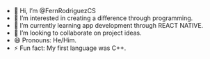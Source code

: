 - 👋 Hi, I’m @FernRodriguezCS
- 👀 I’m interested in creating a difference through programming.
- 🌱 I’m currently learning app development through REACT NATIVE.
- 💞️ I’m looking to collaborate on project ideas.
- 😄 Pronouns: He/Him.
- ⚡ Fun fact: My first language was C++.

<!---
FernRodriguezCS/FernRodriguezCS is a ✨ special ✨ repository because its `README.md` (this file) appears on your GitHub profile.
You can click the Preview link to take a look at your changes.
--->
